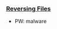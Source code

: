 ### [Reversing Files](https://drive.google.com/file/d/1jq6GBiyBU_AKVy4rlxRAsmcRyj653Oad/view?usp=sharing)
* PW: malware